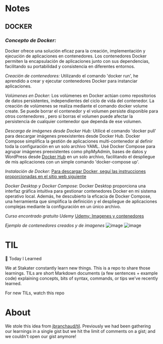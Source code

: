 # Notes 

## **DOCKER** 

### *Concepto de Docker:*
Docker ofrece una solución eficaz para la creación, implementación y ejecución de aplicaciones en contenedores.
Los contenedores Docker permiten la encapsulación de aplicaciones junto con sus dependencias, facilitando su portabilidad y consistencia en diferentes entornos.

*Creación de contenedores:*
Utilizando el comando 'docker run', he aprendido a crear y ejecutar contenedores Docker para instanciar aplicaciones.

*Volúmenes en Docker:*
Los volúmenes en Docker actúan como repositorios de datos persistentes, independientes del ciclo de vida del contenedor.
La creación de volúmenes se realiza mediante el comando docker volume create.
Se puede borrar el contenedor y el volumen persiste disponible para otros contenedores , pero si borras el volumen puede afectar la persistencia de cualquier contenedor que dependa de ese volumen.

*Descarga de imágenes desde Docker Hub:*
Utilicé el comando 'docker pull' para descargar imágenes preexistentes desde Docker Hub.
Docker Compose simplifica la gestión de aplicaciones multi-contenedor al definir toda la configuración en un solo archivo YAML.
Usé Docker Compose para agrupar imágenes preexistentes como phpMyAdmin, bases de datos y WordPress desde [Docker Hub](https://hub.docker.com/) en un solo archivo, facilitando el despliegue de mis aplicaciones con un simple comando 'docker-compose up'.

*Instalación de Docker:*
[Para descargar Docker, seguí las instrucciones proporcionadas en el sitio web siguiente](https://docs.docker.com/get-started/02_our_app/)
 
*Docker Desktop y Docker Compose:*
Docker Desktop proporciona una interfaz gráfica intuitiva para gestionar contenedores Docker en mi sistema operativo local.
Además, he descubierto la eficacia de Docker Compose, una herramienta que simplifica la definición y el despliegue de aplicaciones complejas mediante la configuración en un único archivo.

*Curso encontrado gratuito Udemy*
[Udemy: Imagenes y contenedores](https://www.udemy.com/course/fundamentos-docker/)

*Ejemplo de contenedores creados y de imagenes*
![image](https://github.com/Ainara222/Notes/assets/161636797/32eeed94-9875-4c55-84c2-a6c340e1ca2f)
![image](https://github.com/Ainara222/Notes/assets/161636797/8c98a852-f23b-4ee1-9392-91b8fd8f2736)

# TIL
:memo: Today I Learned

We at Stakater constantly learn new things. This is a repo to share those learnings. TILs are short Markdown documents (a few sentences + example code) explaining concepts, bits of syntax, commands, or tips we've recently learned.

For new TILs, watch this repo

# About

We stole this idea from [jbranchaud/til](https://github.com/jbranchaud/til). Previously we had been gathering our learnings in a single gist but we hit the limit of comments on a gist; and we couldn't open our gist anymore!

